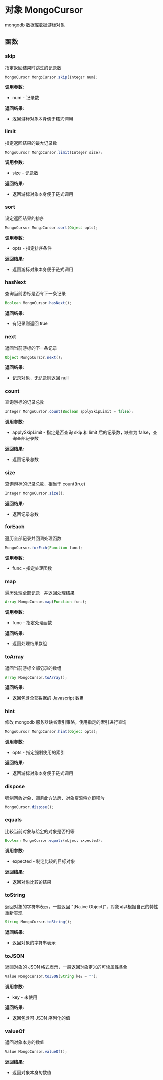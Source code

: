 # 对象 MongoCursor
mongodb 数据库数据游标对象

## 函数
        
### skip
指定返回结果时跳过的记录数
```JavaScript
MongoCursor MongoCursor.skip(Integer num);
```

**调用参数:**
* num - 记录数

**返回结果:**
* 返回游标对象本身便于链式调用

### limit
指定返回结果的最大记录数
```JavaScript
MongoCursor MongoCursor.limit(Integer size);
```

**调用参数:**
* size - 记录数

**返回结果:**
* 返回游标对象本身便于链式调用

### sort
设定返回结果的排序
```JavaScript
MongoCursor MongoCursor.sort(Object opts);
```

**调用参数:**
* opts - 指定排序条件

**返回结果:**
* 返回游标对象本身便于链式调用

### hasNext
查询当前游标是否有下一条记录
```JavaScript
Boolean MongoCursor.hasNext();
```

**返回结果:**
* 有记录则返回 true

### next
返回当前游标的下一条记录
```JavaScript
Object MongoCursor.next();
```

**返回结果:**
* 记录对象，无记录则返回 null

### count
查询游标的记录总数
```JavaScript
Integer MongoCursor.count(Boolean applySkipLimit = false);
```

**调用参数:**
* applySkipLimit - 指定是否查询 skip 和 limit 后的记录数，缺省为 false，查询全部记录数

**返回结果:**
* 返回记录总数

### size
查询游标的记录总数，相当于 count(true)
```JavaScript
Integer MongoCursor.size();
```

**返回结果:**
* 返回记录总数

### forEach
遍历全部记录并回调处理函数
```JavaScript
MongoCursor.forEach(Function func);
```

**调用参数:**
* func - 指定处理函数

### map
遍历处理全部记录，并返回处理结果
```JavaScript
Array MongoCursor.map(Function func);
```

**调用参数:**
* func - 指定处理函数

**返回结果:**
* 返回处理结果数组

### toArray
返回当前游标全部记录的数组
```JavaScript
Array MongoCursor.toArray();
```

**返回结果:**
* 返回包含全部数据的 Javascript 数组

### hint
修改 mongodb 服务器缺省索引策略，使用指定的索引进行查询
```JavaScript
MongoCursor MongoCursor.hint(Object opts);
```

**调用参数:**
* opts - 指定强制使用的索引

**返回结果:**
* 返回游标对象本身便于链式调用

### dispose
强制回收对象，调用此方法后，对象资源将立即释放
```JavaScript
MongoCursor.dispose();
```

### equals
比较当前对象与给定的对象是否相等
```JavaScript
Boolean MongoCursor.equals(object expected);
```

**调用参数:**
* expected - 制定比较的目标对象

**返回结果:**
* 返回对象比较的结果

### toString
返回对象的字符串表示，一般返回 &#34;[Native Object]&#34;，对象可以根据自己的特性重新实现
```JavaScript
String MongoCursor.toString();
```

**返回结果:**
* 返回对象的字符串表示

### toJSON
返回对象的 JSON 格式表示，一般返回对象定义的可读属性集合
```JavaScript
Value MongoCursor.toJSON(String key = "");
```

**调用参数:**
* key - 未使用

**返回结果:**
* 返回包含可 JSON 序列化的值

### valueOf
返回对象本身的数值
```JavaScript
Value MongoCursor.valueOf();
```

**返回结果:**
* 返回对象本身的数值

